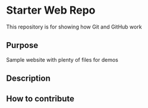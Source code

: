 # Starter Web Repo

This repository is for showing how Git and GitHub work

## Purpose

Sample website with plenty of files for demos

## Description

## How to contribute
